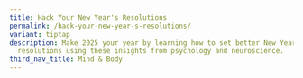```yaml
---
title: Hack Your New Year's Resolutions
permalink: /hack-your-new-year-s-resolutions/
variant: tiptap
description: Make 2025 your year by learning how to set better New Year's
  resolutions using these insights from psychology and neuroscience.
third_nav_title: Mind & Body
---
```

